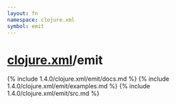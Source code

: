 ```yaml
---
layout: fn
namespace: clojure.xml
symbol: emit
---
```


# [clojure.xml](../)/emit

{% include 1.4.0/clojure.xml/emit/docs.md %}
{% include 1.4.0/clojure.xml/emit/examples.md %}
{% include 1.4.0/clojure.xml/emit/src.md %}

